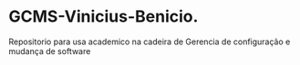 # GCMS-Vinicius-Benicio.

Repositorio para usa academico na cadeira de Gerencia de configuração e mudança de software
